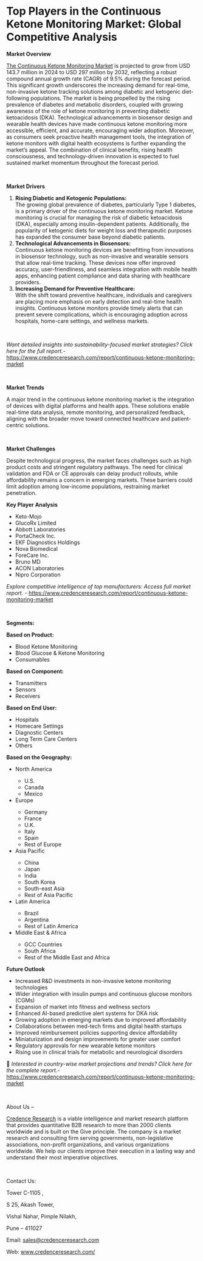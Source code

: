 # Top Players in the Continuous Ketone Monitoring Market: Global Competitive Analysis


<p><strong>Market Overview</strong></p>
<p><a href="https://www.credenceresearch.com/report/continuous-ketone-monitoring-market">The Continuous Ketone Monitoring Market</a> is projected to grow from USD 143.7 million in 2024 to USD 297 million by 2032, reflecting a robust compound annual growth rate (CAGR) of 9.5% during the forecast period. This significant growth underscores the increasing demand for real-time, non-invasive ketone tracking solutions among diabetic and ketogenic diet-following populations. The market is being propelled by the rising prevalence of diabetes and metabolic disorders, coupled with growing awareness of the role of ketone monitoring in preventing diabetic ketoacidosis (DKA). Technological advancements in biosensor design and wearable health devices have made continuous ketone monitoring more accessible, efficient, and accurate, encouraging wider adoption. Moreover, as consumers seek proactive health management tools, the integration of ketone monitors with digital health ecosystems is further expanding the market&rsquo;s appeal. The combination of clinical benefits, rising health consciousness, and technology-driven innovation is expected to fuel sustained market momentum throughout the forecast period.</p>
<p><strong>&nbsp;</strong></p>
<p><strong>Market Drivers</strong></p>
<ol>
<li><strong> Rising Diabetic and Ketogenic Populations:</strong><br /> The growing global prevalence of diabetes, particularly Type 1 diabetes, is a primary driver of the continuous ketone monitoring market. Ketone monitoring is crucial for managing the risk of diabetic ketoacidosis (DKA), especially among insulin-dependent patients. Additionally, the popularity of ketogenic diets for weight loss and therapeutic purposes has expanded the consumer base beyond diabetic patients.</li>
<li><strong> Technological Advancements in Biosensors:</strong><br /> Continuous ketone monitoring devices are benefitting from innovations in biosensor technology, such as non-invasive and wearable sensors that allow real-time tracking. These devices now offer improved accuracy, user-friendliness, and seamless integration with mobile health apps, enhancing patient compliance and data sharing with healthcare providers.</li>
<li><strong> Increasing Demand for Preventive Healthcare:</strong><br /> With the shift toward preventive healthcare, individuals and caregivers are placing more emphasis on early detection and real-time health insights. Continuous ketone monitors provide timely alerts that can prevent severe complications, which is encouraging adoption across hospitals, home-care settings, and wellness markets.</li>
</ol>
<p><strong>&nbsp;</strong></p>
<p><em>Want detailed insights into sustainability-focused market strategies? Click here for the full report.- </em><a href="https://www.credenceresearch.com/report/continuous-ketone-monitoring-market">https://www.credenceresearch.com/report/continuous-ketone-monitoring-market</a></p>
<p>&nbsp;</p>
<p><strong>Market Trends</strong></p>
<p>A major trend in the continuous ketone monitoring market is the integration of devices with digital platforms and health apps. These solutions enable real-time data analysis, remote monitoring, and personalized feedback, aligning with the broader move toward connected healthcare and patient-centric solutions.</p>
<p><strong>&nbsp;</strong></p>
<p><strong>Market Challenges</strong></p>
<p>Despite technological progress, the market faces challenges such as high product costs and stringent regulatory pathways. The need for clinical validation and FDA or CE approvals can delay product rollouts, while affordability remains a concern in emerging markets. These barriers could limit adoption among low-income populations, restraining market penetration.</p>
<p><strong>Key Player Analysis</strong></p>
<ul>
<li>Keto-Mojo</li>
<li>GlucoRx Limited</li>
<li>Abbott Laboratories</li>
<li>PortaCheck Inc.</li>
<li>EKF Diagnostics Holdings</li>
<li>Nova Biomedical</li>
<li>ForeCare Inc.</li>
<li>Bruno MD</li>
<li>ACON Laboratories</li>
<li>Nipro Corporation</li>
</ul>
<p><em>Explore competitive intelligence of top manufacturers: Access full market report. - </em><a href="https://www.credenceresearch.com/report/continuous-ketone-monitoring-market">https://www.credenceresearch.com/report/continuous-ketone-monitoring-market</a></p>
<p>&nbsp;</p>
<p><strong>Segments:</strong></p>
<p><strong>Based on Product:</strong></p>
<ul>
<li>Blood Ketone Monitoring</li>
<li>Blood Glucose &amp; Ketone Monitoring</li>
<li>Consumables</li>
</ul>
<p><strong>Based on Component:</strong></p>
<ul>
<li>Transmitters</li>
<li>Sensors</li>
<li>Receivers</li>
</ul>
<p><strong>Based on End User:</strong></p>
<ul>
<li>Hospitals</li>
<li>Homecare Settings</li>
<li>Diagnostic Centers</li>
<li>Long Term Care Centers</li>
<li>Others</li>
</ul>
<p><strong>Based on the Geography:</strong></p>
<ul>
<li>North America</li>
<ul>
<li>U.S.</li>
<li>Canada</li>
<li>Mexico</li>
</ul>
<li>Europe</li>
<ul>
<li>Germany</li>
<li>France</li>
<li>U.K.</li>
<li>Italy</li>
<li>Spain</li>
<li>Rest of Europe</li>
</ul>
<li>Asia Pacific</li>
<ul>
<li>China</li>
<li>Japan</li>
<li>India</li>
<li>South Korea</li>
<li>South-east Asia</li>
<li>Rest of Asia Pacific</li>
</ul>
<li>Latin America</li>
<ul>
<li>Brazil</li>
<li>Argentina</li>
<li>Rest of Latin America</li>
</ul>
<li>Middle East &amp; Africa</li>
<ul>
<li>GCC Countries</li>
<li>South Africa</li>
<li>Rest of the Middle East and Africa</li>
</ul>
</ul>
<p><strong>Future Outlook</strong></p>
<ul>
<li>Increased R&amp;D investments in non-invasive ketone monitoring technologies</li>
<li>Wider integration with insulin pumps and continuous glucose monitors (CGMs)</li>
<li>Expansion of market into fitness and wellness sectors</li>
<li>Enhanced AI-based predictive alert systems for DKA risk</li>
<li>Growing adoption in emerging markets due to improved affordability</li>
<li>Collaborations between med-tech firms and digital health startups</li>
<li>Improved reimbursement policies supporting device affordability</li>
<li>Miniaturization and design improvements for greater user comfort</li>
<li>Regulatory approvals for new wearable ketone monitors</li>
<li>Rising use in clinical trials for metabolic and neurological disorders</li>
</ul>
<p>📌 <em>Interested in country-wise market projections and trends? Click here for the complete report.- </em><a href="https://www.credenceresearch.com/report/continuous-ketone-monitoring-market">https://www.credenceresearch.com/report/continuous-ketone-monitoring-market</a></p>
<p>&nbsp;</p>
<p>About Us &ndash;</p>
<p><a href="https://www.credenceresearch.com/">Credence Research</a> is a viable intelligence and market research platform that provides quantitative B2B research to more than 2000 clients worldwide and is built on the Give principle. The company is a market research and consulting firm serving governments, non-legislative associations, non-profit organizations, and various organizations worldwide. We help our clients improve their execution in a lasting way and understand their most imperative objectives.</p>
<p>&nbsp;</p>
<p>Contact Us:</p>
<p>Tower C-1105 ,</p>
<p>S 25, Akash Tower,</p>
<p>Vishal Nahar, Pimple Nilakh,</p>
<p>Pune &ndash; 411027</p>
<p>Email: <a href="mailto:sales@credenceresearch.com">sales@credenceresearch.com</a></p>
<p>Web: <a href="http://www.credenceresearch.com/">www.credenceresearch.com/</a></p>
